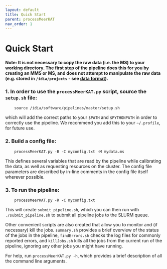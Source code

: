 ```yaml
---
layout: default
title: Quick Start
parent: processMeerKAT
nav_order: 1
---
```


# Quick Start

**Note: It is not necessary to copy the raw data (i.e. the MS) to your working directory. The first step of the pipeline does this for you by creating an MMS or MS, and does not attempt to manipulate the raw data (e.g. stored in `/idia/projects` - see [data format](/docs/processMeerKAT/Example-Use-Cases/#data-format)).**

### 1. In order to use the `processMeerKAT.py` script, source the `setup.sh` file:

        source /idia/software/pipelines/master/setup.sh

which will add the correct paths to your `$PATH` and `$PYTHONPATH` in order to correctly use the pipeline. We recommend you add this to your `~/.profile`, for future use.

### 2. Build a config file:

        processMeerKAT.py -B -C myconfig.txt -M mydata.ms


This defines several variables that are read by the pipeline while calibrating the data, as well as requesting resources on the cluster. The config file parameters are described by in-line comments in the config file itself wherever possible.

### 3. To run the pipeline:

        processMeerKAT.py -R -C myconfig.txt

This will create `submit_pipeline.sh`, which you can then run with `./submit_pipeline.sh` to submit all pipeline jobs to the SLURM queue.

Other convenient scripts are also created that allow you to monitor and (if necessary) kill the jobs. `summary.sh` provides a brief overview of the status of the jobs in the pipeline, `findErrors.sh` checks the log files for commonly reported errors, and `killJobs.sh` kills all the jobs from the current run of the pipeline, ignoring any other jobs you might have running.

For help, run `processMeerKAT.py -h`, which provides a brief description of all the command line arguments.

<!-- The documentation can be accessed on the [pipelines website](/docs/processMeerKAT), or on the [Github wiki](https://github.com/idia-astro/pipelines/wiki). -->